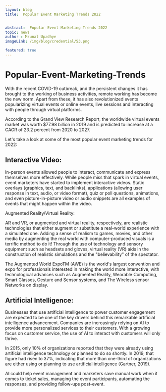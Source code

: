 ```yaml
---
layout: blog
title:  Popular Event Marketing Trends 2022


abstract:  Popular Event Marketing Trends 2022
topic: news
author : Mrunal Upadhye
imageLink: /img/blog/credential/53.png

featured: true
---
```


# Popular-Event-Marketing-Trends 


With the recent COVID-19 outbreak, and the persistent changes it has brought to the working of business activities, remote working has become the new norm. Apart from these, it has also revolutionized events popularizing virtual events or online events, live sessions and interacting with people through virtual platforms.

According to the Grand View Research Report, the worldwide virtual events market was worth $77.98 billion in 2019 and is predicted to increase at a CAGR of 23.2 percent from 2020 to 2027.

Let's take a look at some of the most popular event marketing trends for 2022:

## Interactive Video:

In-person events allowed people to interact, communicate and express themselves more effectively. While people miss that spark in virtual events, event marketers have started to implement interactive videos. Static overlays (graphics, text, and backlinks), applications (allowing user response in text, audio, or video format), quiz or poll questions, animations, and even picture-in-picture video or audio snippets are all examples of events that might happen within the video.

Augmented Reality/Virtual Reality:

AR and VR, or augmented and virtual reality, respectively, are realistic technologies that either augment or substitute a real-world experience with a simulated one. Adding a sense of realism to games, movies, and other media by augmenting the real world with computer-produced visuals is a terrific method to do it! Through the use of technology and sensory equipment such as headsets and gloves, virtual reality (VR) aids in the construction of realistic simulations and the "believability" of the spectator.

The Augmented World ExpoTM (AWE) is the world's largest convention and expo for professionals interested in making the world more interactive, with technological advances such as Augmented Reality, Wearable Computing, Smart Glasses, Gesture and Sensor systems, and The Wireless sensor Networks on display.

## Artificial Intelligence:

Businesses that use artificial intelligence to power customer engagement are expected to be one of the key drivers behind this remarkable artificial intelligence advancement. Companies are increasingly relying on AI to provide more personalized services to their customers. With a growing focus on customer service, the use of AI to interact with customers will only thrive.

In 2015, only 10% of organizations reported that they were already using artificial intelligence technology or planned to do so shortly. In 2019, that figure had risen to 37%, indicating that more than one-third of organizations are either using or planning to use artificial intelligence (Gartner, 2019).

AI could help event management and marketers save manual work when it comes to ticket sales, managing the event participants, automating the responses, and providing follow-ups post-event.


